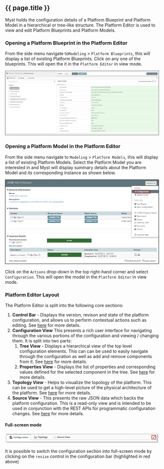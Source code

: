 ## {{ page.title }}

Myst holds the configuration details of a Platform Blueprint and Platform Model in a hierarchical or tree-like structure. The Platform Editor is used to view and edit Platform Blueprints and Platform Models.

### Opening a Platform Blueprint in the Platform Editor
From the side menu navigate to`Modeling` > `Platform Blueprints`, this will display a list of existing Platform Blueprints. Click on any one of the blueprints. This will open the it in the `Platform Editor` in view mode.

![](img/platformBlueprintEditor.png)

### Opening a Platform Model in the Platform Editor

From the side menu navigate to `Modeling` > `Platform Models`, this will display a list of existing Platform Models. Select the Platform Model you are interested in and Myst will display summary details about the Platform Model and its corresponding instance as shown below.

![](img/platformModelSummary.png)

Click on the `Actions` drop-down in the top right-hand corner and select `Configuration`. This will open the model in the `Platform Editor` in view mode.

### Platform Editor Layout

The Platform Editor is split into the following core sections:

1. **Control Bar** - Displays the version, revison and state of the platform configuration, and allows us to perform contextual actions such as editing. See [here](/platform/definitions/editor/control-bar/README.md) for more details.
2. **Configuration View**
This presents a rich user interface for navigating through the various portions of the configuration and viewing / changing them. It is split into two parts:
   1. **Tree View** - Displays a hierarchical view of the top level configuration elements. This can can be used to easily navigate through the configuration as well as add and remove components from it. See [here](/platform/definitions/editor/tree-view/README.md) for more details.
   2. **Properties View** - Displays the list of properties and corresponding values defined for the selected component in the tree. See [here](/platform/definitions/editor/properties-view/README.md) for more details.
3. **Topology View** - Helps to visualize the topology of the platform. This can be used to get a high-level picture of the physical architecture of the platform. See [here](/platform/definitions/editor/topology-view/README.md) for more details.
4. **Source View** - This presents the raw JSON data which backs the platform configuration. This is a read-only view and is intended to be used in conjunction with the REST APIs for programmatic configuration changes. See [here](/platform/definitions/editor/source-view/README.md) for more details.

#### Full-screen mode

![](img/tabs.png)

It is possible to switch the configuration section into full-screen mode by clicking on the `resize` control in the configuration bar (highlighted in red above)